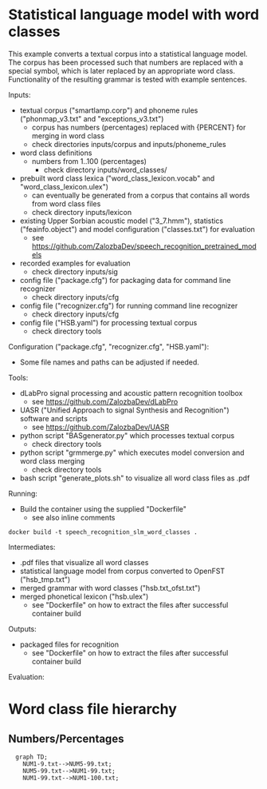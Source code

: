 # Statistical language model with word classes

This example converts a textual corpus into a statistical language model. The corpus has been processed
such that numbers are replaced with a special symbol, which is later replaced by an appropriate word class.
Functionality of the resulting grammar is tested with example sentences.

Inputs:

* textual corpus ("smartlamp.corp") and phoneme rules ("phonmap_v3.txt" and "exceptions_v3.txt")
    * corpus has numbers (percentages) replaced with {PERCENT} for merging in word class
    * check directories inputs/corpus and inputs/phoneme_rules
* word class definitions
    * numbers from 1..100 (percentages)
        * check directory inputs/word_classes/
* prebuilt word class lexica ("word_class_lexicon.vocab" and "word_class_lexicon.ulex")
    * can eventually be generated from a corpus that contains all words from word class files
    * check directory inputs/lexicon
* existing Upper Sorbian acoustic model ("3_7.hmm"), statistics ("feainfo.object") and model configuration ("classes.txt") for evaluation
    * see https://github.com/ZalozbaDev/speech_recognition_pretrained_models
* recorded examples for evaluation
    * check directory inputs/sig
* config file ("package.cfg") for packaging data for command line recognizer
    * check directory inputs/cfg
* config file ("recognizer.cfg") for running command line recognizer
    * check directory inputs/cfg
* config file ("HSB.yaml") for processing textual corpus
    * check directory tools

Configuration ("package.cfg", "recognizer.cfg", "HSB.yaml"):

* Some file names and paths can be adjusted if needed.

Tools:

* dLabPro signal processing and acoustic pattern recognition toolbox
    * see https://github.com/ZalozbaDev/dLabPro
* UASR ("Unified Approach to signal Synthesis and Recognition") software and scripts
    * see https://github.com/ZalozbaDev/UASR
* python script "BASgenerator.py" which processes textual corpus
    * check directory tools
* python script "grmmerge.py" which executes model conversion and word class merging
    * check directory tools
* bash script "generate_plots.sh" to visualize all word class files as .pdf

Running:

* Build the container using the supplied "Dockerfile"
    * see also inline comments
    
```console
docker build -t speech_recognition_slm_word_classes .
```

Intermediates:

* .pdf files that visualize all word classes
* statistical language model from corpus converted to OpenFST ("hsb_tmp.txt")
* merged grammar with word classes ("hsb.txt_ofst.txt")
* merged phonetical lexicon ("hsb.ulex")
    * see "Dockerfile" on how to extract the files after successful container build

Outputs:

* packaged files for recognition
	* see "Dockerfile" on how to extract the files after successful container build

Evaluation:


# Word class file hierarchy

## Numbers/Percentages

```mermaid
  graph TD;
    NUM1-9.txt-->NUM5-99.txt;
    NUM5-99.txt-->NUM1-99.txt;
    NUM1-99.txt-->NUM1-100.txt;
```
